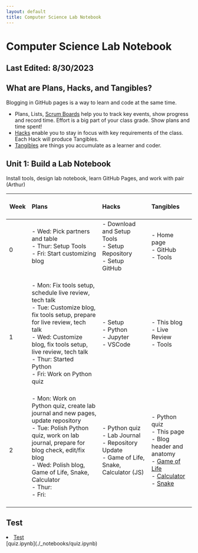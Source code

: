 ```yaml
---
layout: default
title: Computer Science Lab Notebook
---
```


[//]: <(This is a comment; need a free line above the table for it to work; "&nbsp;" is for a space)>

# Computer Science Lab Notebook
## Last Edited: 8/30/2023

## What are Plans, Hacks, and Tangibles?
Blogging in GitHub pages is a way to learn and code at the same time. 

- Plans, Lists, [Scrum Boards](https://clickup.com/blog/scrum-board/) help you to track key events, show progress and record time.  Effort is a big part of your class grade.  Show plans and time spent!
- [Hacks](https://levelup.gitconnected.com/six-ultimate-daily-hacks-for-every-programmer-60f5f10feae) enable you to stay in focus with key requirements of the class.  Each Hack will produce Tangibles.
- [Tangibles](https://en.wikipedia.org/wiki/Artifact_(software_development)) are things you accumulate as a learner and coder. 

## Unit 1: Build a Lab Notebook
Install tools, design lab notebook, learn GitHub Pages, and work with pair (Arthur)

| <br> Week &nbsp; | Plans &nbsp; | Hacks &nbsp; | Tangibles &nbsp; |
|------|:------------------------|:---------------------------|:-----------|
| 0    |   - Wed: Pick partners and table&nbsp;<br> - Thur: Setup Tools&nbsp;<br> - Fri: Start customizing blog&nbsp;<br>  <br> |   - Download and Setup Tools&nbsp;<br> - Setup Repository&nbsp;<br> - Setup GitHub&nbsp;<br> <br> | - Home page&nbsp;<br> - GitHub&nbsp;<br> - Tools&nbsp;<br> <br> |
| 1    |   - Mon: Fix tools setup, schedule live review, tech talk&nbsp; <br> - Tue: Customize blog, fix tools setup, prepare for live review, tech talk&nbsp;<br> - Wed: Customize blog, fix tools setup, live review, tech talk&nbsp;<br> - Thur: Started Python&nbsp;<br> - Fri: Work on Python quiz&nbsp;<br> <br> |   - Setup&nbsp;<br> - Python&nbsp;<br> - Jupyter&nbsp;<br> - VSCode&nbsp;<br> <br> | - This blog&nbsp;<br> - Live Review&nbsp;<br> - Tools&nbsp;<br> <br>|
| 2    |   - Mon: Work on Python quiz, create lab journal and new pages, update repository&nbsp;<br> - Tue: Polish Python quiz, work on lab journal, prepare for blog check, edit/fix blog&nbsp;<br> - Wed: Polish blog, Game of Life, Snake, Calculator&nbsp;<br> - Thur: &nbsp;<br> - Fri: &nbsp;<br> <br> |   - Python quiz&nbsp;<br> - Lab Journal&nbsp;<br> - Repository Update&nbsp;<br> - Game of Life, Snake, Calculator (JS)&nbsp;<br>  | - Python quiz&nbsp;<br> - This page&nbsp;<br> - Blog header and anatomy&nbsp;<br> - <a href="{{site.baseurl}}/frontend/life" target="_blank">Game of Life</a>&nbsp;<br> - <a href="{{site.baseurl}}/techtalk/home_style" target="_blank">Calculator</a>&nbsp;<br> - <a href="{{site.baseurl}}/frontend/snake" target="_blank">Snake</a>&nbsp;<br>|

## Test
<li class="title"><a href="{{site.baseurl}}/quiz">Test</a></li>
[quiz.ipynb](./_notebooks/quiz.ipynb)